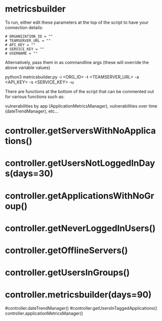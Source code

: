 # metricsbuilder

To run, either edit these parameters at the top of the script to have your connection details:

    # ORGANIZATION_ID = ""
    # TEAMSERVER_URL = ""
    # API_KEY = ""
    # SERVICE_KEY = ""
    # USERNAME = ""

Alternatively, pass them in as commandline args (these will override the above variable values)

python3 metricsbuilder.py -i <ORG_ID> -t <TEAMSERVER_URL> -a <API_KEY> -s <SERVICE_KEY> -u <USERNAME>

There are functions at the bottom of the script that can be commented out for various functions such as:

 vulnerabilities by app (ApplicationMetricsManager),
 vulnerabilities over time (dateTrendManager),
 etc...

# controller.getServersWithNoApplications()
# controller.getUsersNotLoggedInDays(days=30)
# controller.getApplicationsWithNoGroup()
# controller.getNeverLoggedInUsers()
# controller.getOfflineServers()
# controller.getUsersInGroups()
# controller.metricsbuilder(days=90)
#controller.dateTrendManager()
#controller.getUsersInTaggedApplications()
controller.applicationMetricsManager()